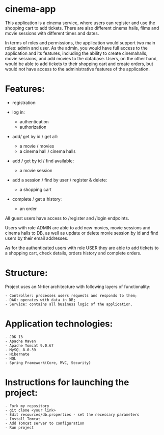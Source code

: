 # cinema-app
This application is a cinema service, where users can register and use the shopping cart to add tickets.
There are also different cinema halls, films and movie sessions with different times and dates.

In terms of roles and permissions, the application would support two main roles: admin and user. As the admin,
you would have full access to the application and its features, including the ability to create cinemahalls,
movie sessions, and add movies to the database. Users, on the other hand, would be able to add tickets to their
shopping cart and create orders, but would not have access to the administrative features of the application.

# Features:
- registration

- log in:
    - authentication
    - authorization

- add/ get by id / get all:
    - a movie / movies
    - a cinema hall / cinema halls

- add / get by id / find available:
    - a movie session

- add a session / find by user / register & delete:
    - a shopping cart

- complete / get a history:
    - an order

All guest users have access to /register and /login endpoints.

Users with role ADMIN are able to add new movies, movie sessions and cinema halls to DB,
as well as update or delete movie session by id and find users by their email addresses.

As for the authenticated users with role USER they are able to add tickets to a shopping cart,
check details, orders history and complete orders.

# Structure:

Project uses an N-tier architecture with following layers of functionality:

    - Controller: processes users requests and responds to them;
    - DAO: operates with data in DB;
    - Service: contains all business logic of the application.

# Application technologies:

    - JDK 13
    - Apache Maven
    - Apache Tomcat 9.0.67
    - MySQL 8.0.30
    - Hibernate 
    - HQL
    - Spring Framework(Core, MVC, Security)

# Instructions for launching the project:
    - Fork my repository
    - git clone <your link>
    - Edit resources/db.properties - set the necessary parameters
    - Install Tomcat
    - Add Tomcat server to configuration
    - Run project

